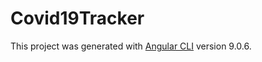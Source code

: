 # Covid19Tracker

This project was generated with [Angular CLI](https://github.com/angular/angular-cli) version 9.0.6.

